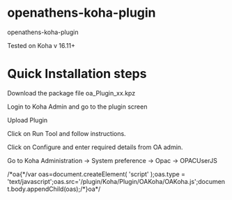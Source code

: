 openathens-koha-plugin
==================

openathens-koha-plugin

Tested on Koha v 16.11+

Quick Installation steps
==================

Download the package file oa_Plugin_xx.kpz

Login to Koha Admin and go to the plugin screen

Upload Plugin

Click on Run Tool and follow instructions.

Click on Configure and enter required details from OA admin.

Go to Koha Administration -> System preference -> Opac -> OPACUserJS

/\*oa{\*/var oas=document.createElement( 'script' );oas.type = 'text/javascript';oas.src='/plugin/Koha/Plugin/OAKoha/OAKoha.js';document.body.appendChild(oas);/\*}oa\*/

